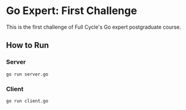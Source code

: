 # Go Expert: First Challenge
This is the first challenge of Full Cycle's Go expert postgraduate course.

## How to Run

### Server
```
go run server.go
```

### Client
```
go run client.go
```